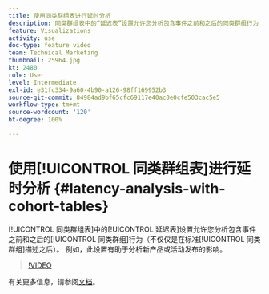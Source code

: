 ```yaml
---
title: 使用同类群组表进行延时分析
description: 同类群组表中的“延迟表”设置允许您分析包含事件之前和之后的同类群组行为（不仅仅是在标准同类群组描述之后）。 例如，此设置有助于分析新产品或活动发布的影响。
feature: Visualizations
activity: use
doc-type: feature video
team: Technical Marketing
thumbnail: 25964.jpg
kt: 2480
role: User
level: Intermediate
exl-id: e31fc334-9a60-4b90-a126-98ff169952b3
source-git-commit: 84984ad9bf65cfc69117e40ac0e0cfe503cac5e5
workflow-type: tm+mt
source-wordcount: '120'
ht-degree: 100%

---
```


# 使用[!UICONTROL 同类群组表]进行延时分析 {#latency-analysis-with-cohort-tables}

[!UICONTROL 同类群组表]中的[!UICONTROL 延迟表]设置允许您分析包含事件之前和之后的[!UICONTROL 同类群组]行为（不仅仅是在标准[!UICONTROL 同类群组]描述之后）。 例如，此设置有助于分析新产品或活动发布的影响。

>[!VIDEO](https://video.tv.adobe.com/v/25964/?quality=12&learn=on)

有关更多信息，请参阅[文档](https://experienceleague.adobe.com/docs/analytics/analyze/analysis-workspace/visualizations/cohort-table/cohort-analysis.html?lang=zh-Hans)。
